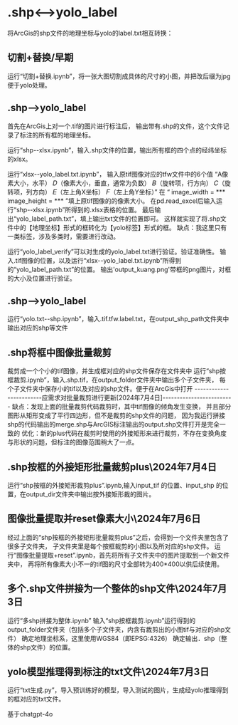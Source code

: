 # .shp<-->yolo_label
将ArcGis的shp文件的地理坐标与yolo的label.txt相互转换：

## 切割+替换/早期
运行“切割+替换.ipynb”，将一张大图切割成具体的尺寸的小图，并把改后缀为jpg便于yolo处理。

## .shp-->yolo_label
首先在ArcGis上对一个.tif的图片进行标注后，
输出带有.shp的文件，这个文件记录了标注的所有框的地理坐标。

运行“shp--xlsx.ipynb”，输入.shp文件的位置，输出所有框的四个点的经纬坐标的xlsx。

运行“xlsx--yolo_label.txt.ipynb”，
输入原tif图像对应的tfw文件中的6个值
 “A像素大小，水平）
  𝐷（像素大小，垂直，通常为负数）
  𝐵（旋转项，行方向）
  𝐶（旋转项，列方向）
  𝐸（左上角X坐标）
  𝐹（左上角Y坐标）”
在
“  image_width = ***
  image_height = *** 
”填上原tif图像的的像素大小。
在pd.read_excel后输入运行“shp--xlsx.ipynb”所得到的.xlsx表格的位置。
最后输出“yolo_label_path.txt”，填上输出txt文件的位置即可。
这样就实现了将.shp文件中的【地理坐标】形式的框转化为【yolo标签】形式的框。
缺点：我这里只有一类标签，涉及多类时，需要进行改动。

运行“yolo_label_verify”可以对生成的yolo_label.txt进行验证。验证准确性。
输入.tif图像的位置，以及运行“xlsx--yolo_label.txt.ipynb”所得到的“yolo_label_path.txt”的位置。
输出'output_kuang.png'带框的png图片，对框的大小及位置进行验证。

## .shp-->yolo_label
运行“yolo.txt--shp.ipynb”，输入.tif\.tfw\.label.txt，在output_shp_path文件夹中输出对应的shp等文件

## .shp将框中图像批量裁剪
裁剪成一个个小的tif图像，并生成框对应的shp文件保存在文件夹中
运行“shp按框裁剪.ipynb”，输入.shp\.tif，在output_folder文件夹中输出多个子文件夹，
每个子文件夹中保存小的tif以及对应的shp文件。便于在ArcGis中打开
------------------------应需求对批量裁剪进行更新[2024年7月4日]-------------------------
缺点：发现上面的批量裁剪代码裁剪时，其中tif图像的倾角发生变换，
并且部分图形从矩形变成了平行四边形，但不是裁剪的shp文件的问题，
因为我运行拼接shp的代码输出的merge.shp与ArcGIS标注输出的output.shp文件打开是完全一致的
优化：新的plus代码在裁剪时使用的外接矩形来进行裁剪，不存在变换角度与形状的问题，但标注的图像范围稍大了一点。
## .shp按框的外接矩形批量裁剪plus\2024年7月4日
运行“shp按框的外接矩形裁剪plus”.ipynb,输入input_tif 的位置、input_shp 的位置，在output_dir文件夹中输出按外接矩形裁的图片。

## 图像批量提取并reset像素大小\2024年7月6日
经过上面的“shp按框的外接矩形批量裁剪plus”之后，会得到一个文件夹里包含了很多子文件夹，
子文件夹里是每个按框裁剪的小图以及所对应的shp文件。
运行“图像批量提取+reset”.ipynb，首先将所有子文件夹中的图片提取到一个新文件夹中，
再将所有像素大小不一的tif图的尺寸全部转为400*400以供后续使用。

## 多个.shp文件拼接为一个整体的shp文件\2024年7月3日
运行“多shp拼接为整体.ipynb”
输入“shp按框裁剪.ipynb”运行得到的output_folder文件夹（包括多个子文件夹，内含有裁剪出的小图tif与对应的shp文件）
确定地理坐标系，这里使用WGS84（即EPSG:4326）
确定输出．shp（整体的shp文件）的位置。

## yolo模型推理得到标注的txt文件\2024年7月3日
运行“txt生成.py”，导入预训练好的模型，导入测试的图片，生成经yolo推理得到的框对应的txt文件。

基于chatgpt-4o
